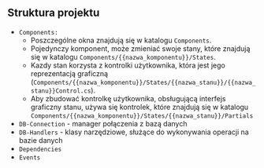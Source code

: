 Struktura projektu
------------------
* `Components:`
  * Poszczególne okna znajdują się w katalogu `Components`.
  * Pojedynczy komponent, może zmieniać swoje stany, które znajdują się w katalogu `Components/{{nazwa_komponentu}}/States`.
  * Kazdy stan korzysta z kontrolki użytkownika, która jest jego reprezentacją graficzną (`Components/{{nazwa_komponentu}}/States/{{nazwa_stanu}}/{{nazwa_stanu}}Control.cs`).
  * Aby zbudować kontrolkę użytkownika, obsługującą interfejs graficzny stanu, używa się kontrolek, które znajdują się w katalogu `Components/{{nazwa_komponentu}}/States/{{nazwa_stanu}}/Partials`
* `DB-Connection` - manager połączenia z bazą danych
* `DB-Handlers` - klasy narzędziowe, służące do wykonywania operacji
  na bazie danych
* `Dependencies`
* `Events`
